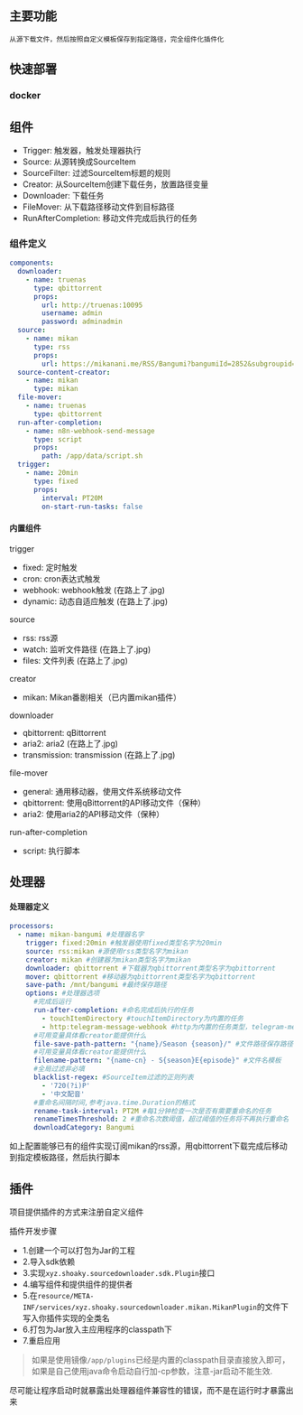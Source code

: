 ## 主要功能

    从源下载文件，然后按照自定义模板保存到指定路径，完全组件化插件化

## 快速部署

### docker

###  

## 组件

- Trigger: 触发器，触发处理器执行
- Source: 从源转换成SourceItem
- SourceFilter: 过滤SourceItem标题的规则
- Creator: 从SourceItem创建下载任务，放置路径变量
- Downloader: 下载任务
- FileMover: 从下载路径移动文件到目标路径
- RunAfterCompletion: 移动文件完成后执行的任务

### 组件定义

```yaml
components:
  downloader:
    - name: truenas
      type: qbittorrent
      props:
        url: http://truenas:10095
        username: admin
        password: adminadmin
  source:
    - name: mikan
      type: rss
      props:
        url: https://mikanani.me/RSS/Bangumi?bangumiId=2852&subgroupid=583
  source-content-creator:
    - name: mikan
      type: mikan
  file-mover:
    - name: truenas
      type: qbittorrent
  run-after-completion:
    - name: n8n-webhook-send-message
      type: script
      props:
        path: /app/data/script.sh
  trigger:
    - name: 20min
      type: fixed
      props:
        interval: PT20M
        on-start-run-tasks: false
```

#### 内置组件

trigger

- fixed: 定时触发
- cron: cron表达式触发
- webhook: webhook触发 (在路上了.jpg)
- dynamic: 动态自适应触发 (在路上了.jpg)

source

- rss: rss源
- watch: 监听文件路径 (在路上了.jpg)
- files: 文件列表 (在路上了.jpg)

creator

- mikan: Mikan番剧相关（已内置mikan插件）

downloader

- qbittorrent: qBittorrent
- aria2: aria2 (在路上了.jpg)
- transmission: transmission (在路上了.jpg)

file-mover

- general: 通用移动器，使用文件系统移动文件
- qbittorrent: 使用qBittorrent的API移动文件（保种）
- aria2: 使用aria2的API移动文件（保种）

run-after-completion

- script: 执行脚本

## 处理器

#### 处理器定义

```yaml
processors:
  - name: mikan-bangumi #处理器名字
    trigger: fixed:20min #触发器使用fixed类型名字为20min
    source: rss:mikan #源使用rss类型名字为mikan
    creator: mikan #创建器为mikan类型名字为mikan
    downloader: qbittorrent #下载器为qbittorrent类型名字为qbittorrent
    mover: qbittorrent #移动器为qbittorrent类型名字为qbittorrent
    save-path: /mnt/bangumi #最终保存路径
    options: #处理器选项
      #完成后运行
      run-after-completion: #命名完成后执行的任务
        - touchItemDirectory #touchItemDirectory为内置的任务
        - http:telegram-message-webhook #http为内置的任务类型，telegram-message-webhook为任务名字
      #可用变量具体看creator能提供什么
      file-save-path-pattern: "{name}/Season {season}/" #文件路径保存路径模板
      #可用变量具体看creator能提供什么
      filename-pattern: "{name-cn} - S{season}E{episode}" #文件名模板
      #全局过滤非必填
      blacklist-regex: #SourceItem过滤的正则列表
        - '720(?i)P'
        - '中文配音'
      #重命名间隔时间,参考java.time.Duration的格式
      rename-task-interval: PT2M #每1分钟检查一次是否有需要重命名的任务
      renameTimesThreshold: 2 #重命名次数阈值，超过阈值的任务将不再执行重命名
      downloadCategory: Bangumi
```

如上配置能够已有的组件实现订阅mikan的rss源，用qbittorrent下载完成后移动到指定模板路径，然后执行脚本

## 插件

项目提供插件的方式来注册自定义组件

插件开发步骤

- 1.创建一个可以打包为Jar的工程
- 2.导入sdk依赖
- 3.实现`xyz.shoaky.sourcedownloader.sdk.Plugin`接口
- 4.编写组件和提供组件的提供者
- 5.在`resource/META-INF/services/xyz.shoaky.sourcedownloader.mikan.MikanPlugin`的文件下写入你插件实现的全类名
- 6.打包为Jar放入主应用程序的classpath下
- 7.重启应用

> 如果是使用镜像`/app/plugins`已经是内置的classpath目录直接放入即可，如果是自己使用java命令启动自行加-cp参数，注意-jar启动不能生效.

尽可能让程序启动时就暴露出处理器组件兼容性的错误，而不是在运行时才暴露出来